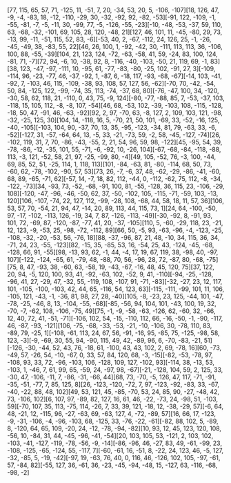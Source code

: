 [77, 115, 65, 57, 71, -125, 11, -51, 7, 20, -34, 53, 20, 5, -106, -107][18, 126, 47, -9, -4, -83, 18, -12, -110, -29, 30, -32, -92, 92, -82, -53][-91, 122, -109, -1, -55, -81, -7, -5, -11, 30, -99, 77, -5, -126, -55, -23][-10, -48, -53, -37, 59, 110, 63, -68, -32, -101, 69, 105, 28, 120, -48, 21][127, 46, 101, 11, -45, -80, 29, 73, -13, 99, -11, -51, 115, 52, 83, -6][-53, 40, 2, -67, -112, 24, 126, 25, -1, -26, -45, -49, 38, -83, 55, 22][46, 26, 100, 1, -92, -42, 30, -111, 113, 113, 36, -106, 100, 88, -55, -39][104, 21, 123, 124, -72, -63, -58, 41, 59, -24, 83, 100, 124, -81, 71, -7][72, 94, -6, 10, -38, 92, 8, -116, -40, -103, -50, 21, 119, 69, -1, 83][38, 123, -47, -97, -111, 10, -95, 61, -77, -83, -80, -25, 102, -91, 27, 3][-109, -114, 96, -23, -77, 46, -37, -92, 1, -87, 6, -18, 117, -93, -68, -67][-14, 103, -41, -92, 7, -103, 46, 115, -109, -38, 93, 108, 57, 127, 56, -62][-70, 70, -42, -54, 50, 84, -125, 122, -99, -74, 35, 113, -74, -37, 68, 80][-76, -47, 100, 34, -120, -30, 58, 62, 118, 21, -110, 0, 43, 75, -9, 124][-80, -77, -88, 85, 7, -53, -37, 103, -118, 15, 105, 112, -8, -8, 107, -54][46, 68, -53, 102, -39, -103, 108, -115, -128, -18, 50, 47, -91, 46, -63, -92][92, 2, 97, -70, 63, -8, 127, 2, 109, 103, 121, -98, -32, -25, 125, 30][104, 14, -118, 16, 5, -70, 21, 50, 101, -69, 33, -52, -16, 125, -40, -105][-103, 104, 90, -37, 70, 13, 35, -95, -123, -34, 81, 79, -63, 33, -6, -52][-127, 31, -57, -64, 64, 13, -5, 33, -21, -73, 59, -2, 58, -45, -127, -74][26, -102, 119, 31, 7, 70, -86, -43, -55, 2, 21, 54, 96, 59, 98, -122][45, -95, 54, 39, -78, -86, -12, -35, 101, 55, -71, -6, -92, 10, -26, 104][-67, -68, -84, -118, -88, 113, -3, 121, -52, 58, 21, 97, -25, -99, 80, -4][49, 105, -52, 76, -3, 100, -44, 69, 85, 52, 51, -25, 114, 1, 118, 113][101, -84, -63, 81, -80, -114, 68, 50, 73, -60, 62, -78, -102, -90, 57, 53][73, 26, -7, -6, 37, 48, -62, -29, -86, -41, -60, 68, 89, -65, -71, 62][-57, 14, -7, 18, 82, 112, -44, 0, -112, -62, 75, 112, -8, -34, -122, -73][34, -93, 73, -52, -68, -91, 100, 81, -55, -128, 36, 115, 23, -106, -29, 108][-120, -47, -96, -46, -50, 62, 37, -50, -102, 105, -115, -71, -59, 103, -13, 120][106, -107, -74, 22, 127, 112, -99, -28, 108, -68, 44, 58, 18, 11, 57, 36][106, 53, 57, 70, -54, 21, 94, 47, -14, 20, 89, 113, 44, 115, 73, 1][24, 64, -100, -50, 97, -17, -102, -113, 126, -19, 34, 7, 87, -126, -113, -49][-30, -92, 8, -91, 93, 101, 72, -69, 87, -120, -87, -77, 41, 20, -37, -105][110, 5, -60, -29, 118, 23, -21, 12, 123, -9, -53, 25, -98, -72, -112, 89][66, 50, -5, 93, -63, -96, -4, -123, -25, -108, -32, -20, -53, 56, -76, 18][88, -37, -96, 87, 21, 48, -10, 34, 115, 36, 34, -71, 24, 23, -55, -123][82, -15, 35, -85, 53, 16, -54, 25, 43, -124, -45, -68, -128, 66, 91, -55][98, -13, 93, 62, -1, 44, -4, 17, 19, 67, 119, 38, -98, 40, -97, 107][-122, -124, -65, 61, -79, 48, -88, 70, 56, -96, 28, 72, -87, 80, -68, -75][75, 8, 47, -93, 38, -60, 63, -58, 19, -43, -67, -16, 48, 45, 120, 75][37, 122, 20, 94, -5, 120, 100, 93, 41, -92, -63, 102, -52, 9, 41, -110][-94, -25, -128, -96, 41, 27, -29, 47, -32, 55, -119, 108, -107, 91, -71, -83][-32, -27, 23, 12, 117, 101, -105, -100, -103, 42, 44, 65, -116, 54, 123, 63][-115, -111, -99, 101, 11, 106, -105, 121, -43, -1, -36, 81, 98, 27, 28, -40][105, -8, -23, 23, 125, -44, 101, -47, -78, -25, -46, 8, 13, -104, -55, -68][-85, -56, 94, 104, 101, -43, 100, 19, 32, -70, -7, -62, 108, -106, -75, 49][75, -1, -9, -58, -63, -126, 62, -60, 32, -66, 12, 40, 72, 41, -51, -71][-106, 102, 54, -15, -110, 112, 66, -16, -50, -1, -90, -117, 46, -87, -93, -121][106, -75, -68, -33, -53, -21, -10, -106, 30, -78, 110, 83, -89, 79, -25, 1][-108, -61, 113, 24, 67, 56, -91, -16, 95, -85, 75, -125, -98, 58, 123, -3][-9, -69, 30, 55, 94, -90, 115, 49, 42, -89, 96, 6, -70, -83, -21, 51][-126, -30, -44, 52, 43, 76, -18, 61, -100, 43, 43, 102, 2, 69, -78, 16][60, -73, -49, 57, -26, 54, -10, -67, 0, 33, 57, 84, 120, 68, -3, -15][-82, -53, -78, 97, -108, 93, 33, 72, -96, -103, 106, -128, 109, 127, -102, 93][-114, 38, -13, 53, -103, 1, -46, 7, 61, 99, 65, -59, 24, -97, 98, -67][-21, -128, 104, 59, 2, 125, 33, -30, 47, -106, -11, 7, -86, -31, -66, 44][68, 73, -70, -5, 126, 47, 117, -71, -91, -35, -51, -77, 7, 85, 125, 8][26, -123, -120, -72, 7, 97, -123, -92, -83, 33, -67, -40, -22, 88, 48, 102][49, 53, 121, 45, -85, -70, 53, 24, 85, 90, -27, -48, 42, 73, -106, 102][6, 107, 97, -89, 82, 127, 16, 61, 46, -22, -73, 24, -98, 51, -103, 59][-70, 107, 35, 113, -75, 114, -26, 7, 33, 39, 121, -18, 12, -38, -29, 57][-6, 64, 48, -21, 12, -115, 96, -27, -63, 69, -63, 127, 4, -72, -89, 57][16, 66, 17, -123, -9, -31, -106, -4, -96, -103, 68, -125, 33, -76, -22, -61][-82, 88, 102, 5, -89, 8, -120, 64, 65, 109, -20, 24, -12, -78, -94, -82][10, 93, 12, 45, 123, 120, 108, -56, 10, -84, 31, 44, -45, -96, -41, -54][20, 103, 105, 53, -121, 2, 103, 102, -103, -41, -127, -119, -78, -56, -9, -14][-86, -96, 46, -27, 83, 49, -61, -99, 23, -108, -125, -65, -124, 55, -117, 7][-60, -61, 16, -51, 8, -22, 24, 123, 46, -5, 127, -32, -85, 5, -19, -42][-97, 19, -63, 76, 40, 0, 116, 46, -126, 102, 105, -97, -61, 57, -84, 82][-55, 127, 36, -61, 36, -23, -45, -94, -48, 15, -127, 63, -116, -68, -98, -2]